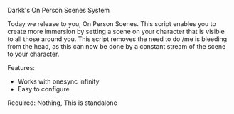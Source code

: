 Darkk's On Person Scenes System

Today we release to you, On Person Scenes. This script enables you to create more immersion by setting a scene on your character that is visible to all those around you. This script removes the need to do /me is bleeding from the head, as this can now be done by a constant stream of the scene to your character.

Features:
- Works with onesync infinity
- Easy to configure

Required:
Nothing, This is standalone
